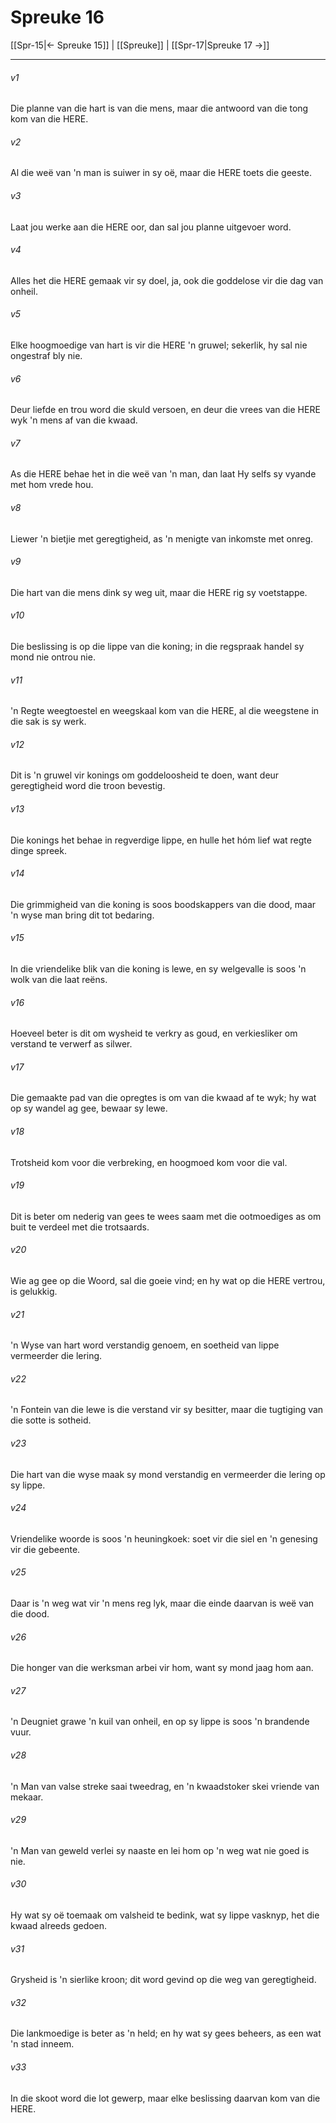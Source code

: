 # Spreuke 16

[[Spr-15|← Spreuke 15]] | [[Spreuke]] | [[Spr-17|Spreuke 17 →]]
***

###### v1
Die planne van die hart is van die mens, maar die antwoord van die tong kom van die HERE. 
###### v2
Al die weë van 'n man is suiwer in sy oë, maar die HERE toets die geeste. 
###### v3
Laat jou werke aan die HERE oor, dan sal jou planne uitgevoer word. 
###### v4
Alles het die HERE gemaak vir sy doel, ja, ook die goddelose vir die dag van onheil. 
###### v5
Elke hoogmoedige van hart is vir die HERE 'n gruwel; sekerlik, hy sal nie ongestraf bly nie. 
###### v6
Deur liefde en trou word die skuld versoen, en deur die vrees van die HERE wyk 'n mens af van die kwaad. 
###### v7
As die HERE behae het in die weë van 'n man, dan laat Hy selfs sy vyande met hom vrede hou. 
###### v8
Liewer 'n bietjie met geregtigheid, as 'n menigte van inkomste met onreg. 
###### v9
Die hart van die mens dink sy weg uit, maar die HERE rig sy voetstappe. 
###### v10
Die beslissing is op die lippe van die koning; in die regspraak handel sy mond nie ontrou nie. 
###### v11
'n Regte weegtoestel en weegskaal kom van die HERE, al die weegstene in die sak is sy werk. 
###### v12
Dit is 'n gruwel vir konings om goddeloosheid te doen, want deur geregtigheid word die troon bevestig. 
###### v13
Die konings het behae in regverdige lippe, en hulle het hóm lief wat regte dinge spreek. 
###### v14
Die grimmigheid van die koning is soos boodskappers van die dood, maar 'n wyse man bring dit tot bedaring. 
###### v15
In die vriendelike blik van die koning is lewe, en sy welgevalle is soos 'n wolk van die laat reëns. 
###### v16
Hoeveel beter is dit om wysheid te verkry as goud, en verkiesliker om verstand te verwerf as silwer. 
###### v17
Die gemaakte pad van die opregtes is om van die kwaad af te wyk; hy wat op sy wandel ag gee, bewaar sy lewe. 
###### v18
Trotsheid kom voor die verbreking, en hoogmoed kom voor die val. 
###### v19
Dit is beter om nederig van gees te wees saam met die ootmoediges as om buit te verdeel met die trotsaards. 
###### v20
Wie ag gee op die Woord, sal die goeie vind; en hy wat op die HERE vertrou, is gelukkig. 
###### v21
'n Wyse van hart word verstandig genoem, en soetheid van lippe vermeerder die lering. 
###### v22
'n Fontein van die lewe is die verstand vir sy besitter, maar die tugtiging van die sotte is sotheid. 
###### v23
Die hart van die wyse maak sy mond verstandig en vermeerder die lering op sy lippe. 
###### v24
Vriendelike woorde is soos 'n heuningkoek: soet vir die siel en 'n genesing vir die gebeente. 
###### v25
Daar is 'n weg wat vir 'n mens reg lyk, maar die einde daarvan is weë van die dood. 
###### v26
Die honger van die werksman arbei vir hom, want sy mond jaag hom aan. 
###### v27
'n Deugniet grawe 'n kuil van onheil, en op sy lippe is soos 'n brandende vuur. 
###### v28
'n Man van valse streke saai tweedrag, en 'n kwaadstoker skei vriende van mekaar. 
###### v29
'n Man van geweld verlei sy naaste en lei hom op 'n weg wat nie goed is nie. 
###### v30
Hy wat sy oë toemaak om valsheid te bedink, wat sy lippe vasknyp, het die kwaad alreeds gedoen. 
###### v31
Grysheid is 'n sierlike kroon; dit word gevind op die weg van geregtigheid. 
###### v32
Die lankmoedige is beter as 'n held; en hy wat sy gees beheers, as een wat 'n stad inneem. 
###### v33
In die skoot word die lot gewerp, maar elke beslissing daarvan kom van die HERE. 
